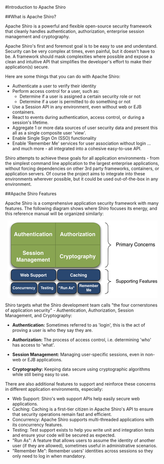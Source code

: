 <a name="Introduction-IntroductiontoApacheShiro"></a>
#Introduction to Apache Shiro

<a name="Introduction-WhatisApacheShiro%3F"></a>
##What is Apache Shiro?

Apache Shiro is a powerful and flexible open-source security framework that cleanly handles authentication, authorization, enterprise session management and cryptography.

Apache Shiro's first and foremost goal is to be easy to use and understand. Security can be very complex at times, even painful, but it doesn't have to be. A framework should mask complexities where possible and expose a clean and intuitive API that simplifies the developer's effort to make their application(s) secure.

Here are some things that you can do with Apache Shiro:

*   Authenticate a user to verify their identity
*   Perform access control for a user, such as:
    *   Determine if a user is assigned a certain security role or not
    *   Determine if a user is permitted to do something or not
*   Use a Session API in any environment, even without web or EJB containers.
*   React to events during authentication, access control, or during a session's lifetime.
*   Aggregate 1 or more data sources of user security data and present this all as a single composite user 'view'.
*   Enable Single Sign On (SSO) functionality
*   Enable 'Remember Me' services for user association without login
...
and much more - all integrated into a cohesive easy-to-use API.

Shiro attempts to achieve these goals for all application environments - from the simplest command line application to the largest enterprise applications, without forcing dependencies on other 3rd party frameworks, containers, or application servers. Of course the project aims to integrate into these environments wherever possible, but it could be used out-of-the-box in any environment.

<a name="Introduction-ApacheShiroFeatures"></a>
##Apache Shiro Features

Apache Shiro is a comprehensive application security framework with many features. The following diagram shows where Shiro focuses its energy, and this reference manual will be organized similarly:

<img src="assets/images/ShiroFeatures.png" style="margin:0px auto;display:block"></img>

Shiro targets what the Shiro development team calls "the four cornerstones of application security" - Authentication, Authorization, Session Management, and Cryptography:

*   **Authentication:** Sometimes referred to as 'login', this is the act of proving a user is who they say they are.

*   **Authorization:** The process of access control, i.e. determining 'who' has access to 'what'.

*   **Session Management:** Managing user-specific sessions, even in non-web or EJB applications.

*   **Cryptography:** Keeping data secure using cryptographic algorithms while still being easy to use.

There are also additional features to support and reinforce these concerns in different application environments, especially:

*   Web Support: Shiro's web support APIs help easily secure web applications.
*   Caching: Caching is a first-tier citizen in Apache Shiro's API to ensure that security operations remain fast and efficient.
*   Concurrency: Apache Shiro supports multi-threaded applications with its concurrency features.
*   Testing: Test support exists to help you write unit and integration tests and ensure your code will be secured as expected.
*   "Run As": A feature that allows users to assume the identity of another user (if they are allowed), sometimes useful in administrative scenarios.
*   "Remember Me": Remember users' identities across sessions so they only need to log in when mandatory.
<input type="hidden" id="ghEditPage" value="introduction.md"></input>

